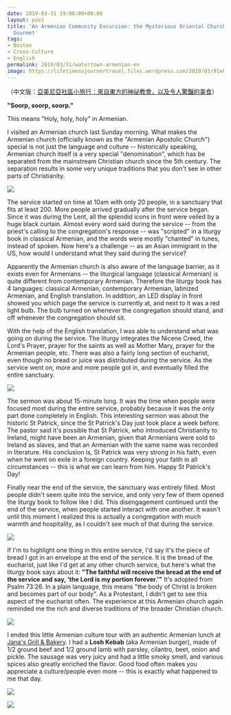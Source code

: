 ```yaml
---
date: 2019-03-31 19:08:00+00:00
layout: post
title: 'An Armenian Community Excursion: the Mysterious Oriental Church, and Authentic
  Gourmet'
tags:
- Boston
- Cross-Culture
- English
permalink: 2019/03/31/watertown-armenian-en
image: https://lifetimesojournertravel.files.wordpress.com/2019/03/91e6d-img_20190324_095941.jpg
---
```


（中文版：[亞美尼亞社區小旅行：來自東方的神祕教會，以及令人驚豔的美食](http://blog.jeromeyang.com/2019/03/blog-post_31.html)）

**"Soorp, soorp, soorp."**

This means "Holy, holy, holy" in Armenian.

I visited an Armenian church last Sunday morning. What makes the Armenian church (officially known as the "Armenian Apostolic Church") special is not just the language and culture -- historically speaking, Armenian church itself is a very special "denomination", which has be separated from the mainstream Christian church since the 5th century. The separation results in some very unique traditions that you don't see in other parts of Christianity.


[![](https://lifetimesojournertravel.files.wordpress.com/2019/03/91e6d-img_20190324_095941.jpg?w=300)](https://lifetimesojournertravel.files.wordpress.com/2019/03/91e6d-img_20190324_095941.jpg)


The service started on time at 10am with only 20 people, in a sanctuary that fits at least 200. More people arrived gradually after the service began. Since it was during the Lent, all the splendid icons in front were veiled by a huge black curtain. Almost every word said during the service -- from the priest's calling to the congregation's response -- was "scripted" in a liturgy book in classical Armenian, and the words were mostly "chanted" in tunes, instead of spoken. Now here's a challenge -- as an Asian immigrant in the US, how would I understand what they said during the service?

Apparently the Armenian church is also aware of the language barrier, as it exists even for Armenians -- the liturgical language (classical Armenian) is quite different from contemporary Armenian. Therefore the liturgy book has 4 languages: classical Armenian, contemporary Armenian, latinized Armenian, and English translation. In addition, an LED display in front showed you which page the service is currently at, and next to it was a red light bulb. The bulb turned on whenever the congregation should stand, and off whenever the congregation should sit.

With the help of the English translation, I was able to understand what was going on during the service. The liturgy integrates the Nicene Creed, the Lord's Prayer, prayer for the saints as well as Mother Mary, prayer for the Armenian people, etc. There was also a fairly long section of eucharist, even though no bread or juice was distributed during the service. As the service went on, more and more people got in, and eventually filled the entire sanctuary.


[![](https://lifetimesojournertravel.files.wordpress.com/2019/03/54380-img_20190324_111055.jpg?w=300)](https://lifetimesojournertravel.files.wordpress.com/2019/03/54380-img_20190324_111055.jpg)


The sermon was about 15-minute long. It was the time when people were focused most during the entire service, probably because it was the only part done completely in English. This interesting sermon was about the historic St Patrick, since the St Patrick's Day just took place a week before. The pastor said it's possible that St Patrick, who introduced Christianity to Ireland, might have been an Armenian, given that Armenians were sold to Ireland as slaves, and that an Armenian with the same name was recorded in literature. His conclusion is, St Patrick was very strong in his faith, even when he went on exile in a foreign country. Keeping your faith in all circumstances -- this is what we can learn from him. Happy St Patrick's Day!

Finally near the end of the service, the sanctuary was entirely filled. Most people didn't seem quite into the service, and only very few of them opened the liturgy book to follow like I did. This disengagement continued until the end of the service, when people started interact with one another. It wasn't until this moment I realized this is actually a congregation with much warmth and hospitality, as I couldn't see much of that during the service.


[![](https://lifetimesojournertravel.files.wordpress.com/2019/03/fc7c6-img_20190324_120437.jpg?w=300)](https://lifetimesojournertravel.files.wordpress.com/2019/03/fc7c6-img_20190324_120437.jpg)


If I'm to highlight one thing in this entire service, I'd say it's the piece of bread I got in an envelope at the end of the service. It is the bread of the eucharist, just like I'd get at any other church service, but here's what the liturgy book says about it: **"The faithful will receive the bread at the end of the service and say, 'the Lord is my portion forever.'"** It's adopted from Psalm 73:26. In a plain language, this means "the body of Christ is broken and becomes part of our body". As a Protestant, I didn't get to see this aspect of the eucharist often. The experience at this Armenian church again reminded me the rich and diverse traditions of the broader Christian church.


[![](https://lifetimesojournertravel.files.wordpress.com/2019/03/458a9-img_20190324_120622.jpg?w=169)](https://lifetimesojournertravel.files.wordpress.com/2019/03/458a9-img_20190324_120622.jpg)


I ended this little Armenian culture tour with an authentic Armenian lunch at [Jana's Grill & Bakery](https://www.janagrill.com/). I had a **Losh Kebab** (aka Armenian burger), made of 1/2 ground beef and 1/2 ground lamb with parsley, cilantro, beet, onion and pickle. The sausage was very juicy and had a little smoky smell, and various spices also greatly enriched the flavor. Good food often makes you appreciate a culture/people even more -- this is exactly what happened to me that day.


[![](https://lifetimesojournertravel.files.wordpress.com/2019/03/26ec8-img_20190324_131103.jpg?w=300)](https://lifetimesojournertravel.files.wordpress.com/2019/03/26ec8-img_20190324_131103.jpg)




[![](https://lifetimesojournertravel.files.wordpress.com/2019/03/a7309-img_20190324_125413.jpg?w=300)](https://lifetimesojournertravel.files.wordpress.com/2019/03/a7309-img_20190324_125413.jpg)
